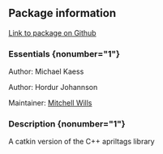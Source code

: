 <div id='apriltags-autogenerated' markdown='1'>


<!-- do not edit this file, autogenerated -->

## Package information 

[Link to package on Github](github:org=duckietown,repo=Software,path=apriltags_ros/apriltags,branch=master)

### Essentials {nonumber="1"}

Author: Michael Kaess

Author: Hordur Johannson

Maintainer: [Mitchell Wills](mailto:mwills@wpi.edu)

### Description {nonumber="1"}

A catkin version of the C++ apriltags library



</div>

